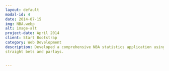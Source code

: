 ```yaml
---
layout: default
modal-id: 4
date: 2014-07-15
img: NBA.webp
alt: image-alt
project-date: April 2014
client: Start Bootstrap
category: Web Development
description: Developed a comprehensive NBA statistics application using Android Studio, enabling in-depth analysis of player performance metrics. Designed intuitive (UI) for easy navigation and detailed stats visualization, enhancing user experience for sports analysts and enthusiasts. Ensured data accuracy and relevance, allowing users to make informed decisions for betting purposes, improving their chances of success in
straight bets and parlays.


---
```


